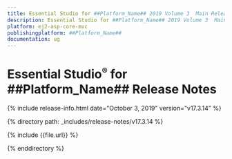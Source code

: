 ```yaml
---
title: Essential Studio for ##Platform_Name## 2019 Volume 3  Main Release Release Notes 
description: Essential Studio for ##Platform_Name## 2019 Volume 3  Main Release Release Notes 
platform: ej2-asp-core-mvc
publishingplatform: ##Platform_Name##
documentation: ug
---
```


# Essential Studio<sup style="font-size:70%">&reg;</sup> for  ##Platform_Name##  Release Notes  

{% include release-info.html date="October 3, 2019"   version="v17.3.14"  %} 

{% directory path: _includes/release-notes/v17.3.14 %}

{% include {{file.url}} %}

{% enddirectory %}
